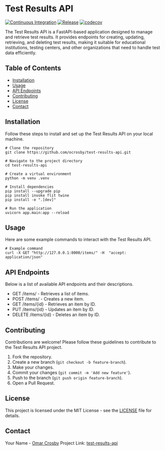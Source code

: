 # Test Results API

[![Continuous Integration](https://github.com/ocrosby/test-results-api/actions/workflows/ci.yaml/badge.svg)](https://github.com/ocrosby/test-results-api/actions/workflows/ci.yaml)
[![Release](https://github.com/ocrosby/test-results-api/actions/workflows/release.yaml/badge.svg)](https://github.com/ocrosby/test-results-api/actions/workflows/release.yaml)
[![codecov](https://codecov.io/gh/ocrosby/test-results-api/graph/badge.svg?token=LNKA3RTD4K)](https://codecov.io/gh/ocrosby/test-results-api)

The Test Results API is a FastAPI-based application designed to manage and retrieve test results. It provides endpoints for creating, updating, retrieving, and deleting test results, making it suitable for educational institutions, testing centers, and other organizations that need to handle test data efficiently.

## Table of Contents

- [Installation](#installation)
- [Usage](#usage)
- [API Endpoints](#api-endpoints)
- [Contributing](#contributing)
- [License](#license)
- [Contact](#contact)

## Installation

Follow these steps to install and set up the Test Results API on your local machine.

```shell
# Clone the repository
git clone https://github.com/ocrosby/test-results-api.git

# Navigate to the project directory
cd test-results-api

# Create a virtual environment
python -m venv .venv

# Install dependencies
pip install --upgrade pip
pip install invoke flit twine
pip install -e ".[dev]"

# Run the application
uvicorn app.main:app --reload
```

## Usage

Here are some example commands to interact with the Test Results API.

```shell
# Example command
curl -X GET "http://127.0.0.1:8000/items/" -H  "accept: application/json"
```

## API Endpoints

Below is a list of available API endpoints and their descriptions.

- GET /items/ - Retrieves a list of items.
- POST /items/ - Creates a new item.
- GET /items/{id} - Retrieves an item by ID.
- PUT /items/{id} - Updates an item by ID.
- DELETE /items/{id} - Deletes an item by ID.

## Contributing

Contributions are welcome! Please follow these guidelines to contribute to the Test Results API project.

1. Fork the repository.
2. Create a new branch (`git checkout -b feature-branch`).
3. Make your changes.
4. Commit your changes (`git commit -m 'Add new feature'`).
5. Push to the branch (`git push origin feature-branch`).
6. Open a Pull Request.

## License

This project is licensed under the MIT License - see the [LICENSE](LICENSE) file for details.

## Contact

Your Name - [Omar Crosby](mailto:omar.crosby@gmail.com)
Project Link: [test-results-api](https://github.com/ocrosby/test-results-api)
